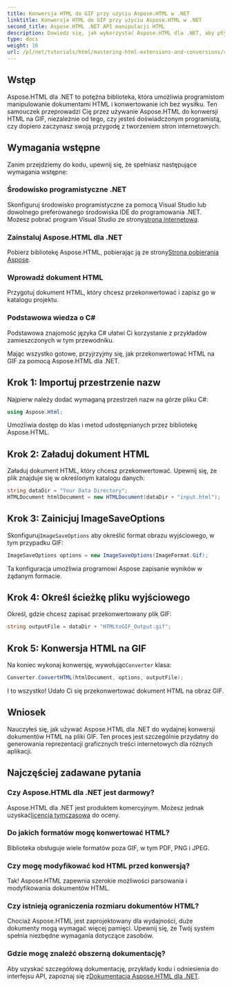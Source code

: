```yaml
---
title: Konwersja HTML do GIF przy użyciu Aspose.HTML w .NET
linktitle: Konwersja HTML do GIF przy użyciu Aspose.HTML w .NET
second_title: Aspose.HTML .NET API manipulacji HTML
description: Dowiedz się, jak wykorzystać Aspose.HTML dla .NET, aby płynnie konwertować dokumenty HTML na obrazy GIF. Ten kompleksowy przewodnik przeprowadzi Cię krok po kroku.
type: docs
weight: 16
url: /pl/net/tutorials/html/mastering-html-extensions-and-conversions/converting-html-to-gif/
---
```

## Wstęp

Aspose.HTML dla .NET to potężna biblioteka, która umożliwia programistom manipulowanie dokumentami HTML i konwertowanie ich bez wysiłku. Ten samouczek przeprowadzi Cię przez używanie Aspose.HTML do konwersji HTML na GIF, niezależnie od tego, czy jesteś doświadczonym programistą, czy dopiero zaczynasz swoją przygodę z tworzeniem stron internetowych.

## Wymagania wstępne

Zanim przejdziemy do kodu, upewnij się, że spełniasz następujące wymagania wstępne:

### Środowisko programistyczne .NET 

 Skonfiguruj środowisko programistyczne za pomocą Visual Studio lub dowolnego preferowanego środowiska IDE do programowania .NET. Możesz pobrać program Visual Studio ze strony[strona internetowa](https://visualstudio.microsoft.com/downloads/).

### Zainstaluj Aspose.HTML dla .NET

 Pobierz bibliotekę Aspose.HTML, pobierając ją ze strony[Strona pobierania Aspose](https://releases.aspose.com/html/net/).

### Wprowadź dokument HTML

Przygotuj dokument HTML, który chcesz przekonwertować i zapisz go w katalogu projektu.

### Podstawowa wiedza o C#

Podstawowa znajomość języka C# ułatwi Ci korzystanie z przykładów zamieszczonych w tym przewodniku.

Mając wszystko gotowe, przyjrzyjmy się, jak przekonwertować HTML na GIF za pomocą Aspose.HTML dla .NET.

## Krok 1: Importuj przestrzenie nazw

Najpierw należy dodać wymaganą przestrzeń nazw na górze pliku C#:

```csharp
using Aspose.Html;
```

Umożliwia dostęp do klas i metod udostępnianych przez bibliotekę Aspose.HTML.

## Krok 2: Załaduj dokument HTML

Załaduj dokument HTML, który chcesz przekonwertować. Upewnij się, że plik znajduje się w określonym katalogu danych:

```csharp
string dataDir = "Your Data Directory";
HTMLDocument htmlDocument = new HTMLDocument(dataDir + "input.html");
```

## Krok 3: Zainicjuj ImageSaveOptions

 Skonfiguruj`ImageSaveOptions` aby określić format obrazu wyjściowego, w tym przypadku GIF:

```csharp
ImageSaveOptions options = new ImageSaveOptions(ImageFormat.Gif);
```

Ta konfiguracja umożliwia programowi Aspose zapisanie wyników w żądanym formacie.

## Krok 4: Określ ścieżkę pliku wyjściowego

Określ, gdzie chcesz zapisać przekonwertowany plik GIF:

```csharp
string outputFile = dataDir + "HTMLtoGIF_Output.gif";
```

## Krok 5: Konwersja HTML na GIF

 Na koniec wykonaj konwersję, wywołując`Converter` klasa:

```csharp
Converter.ConvertHTML(htmlDocument, options, outputFile);
```

I to wszystko! Udało Ci się przekonwertować dokument HTML na obraz GIF.

## Wniosek

Nauczyłeś się, jak używać Aspose.HTML dla .NET do wydajnej konwersji dokumentów HTML na pliki GIF. Ten proces jest szczególnie przydatny do generowania reprezentacji graficznych treści internetowych dla różnych aplikacji.

## Najczęściej zadawane pytania

### Czy Aspose.HTML dla .NET jest darmowy?  
 Aspose.HTML dla .NET jest produktem komercyjnym. Możesz jednak uzyskać[licencja tymczasowa](https://purchase.conholdate.com/temporary-license/) do oceny.

### Do jakich formatów mogę konwertować HTML?  
Biblioteka obsługuje wiele formatów poza GIF, w tym PDF, PNG i JPEG.

### Czy mogę modyfikować kod HTML przed konwersją?  
Tak! Aspose.HTML zapewnia szerokie możliwości parsowania i modyfikowania dokumentów HTML.

### Czy istnieją ograniczenia rozmiaru dokumentów HTML?  
Chociaż Aspose.HTML jest zaprojektowany dla wydajności, duże dokumenty mogą wymagać więcej pamięci. Upewnij się, że Twój system spełnia niezbędne wymagania dotyczące zasobów.

### Gdzie mogę znaleźć obszerną dokumentację?  
 Aby uzyskać szczegółową dokumentację, przykłady kodu i odniesienia do interfejsu API, zapoznaj się z[Dokumentacja Aspose.HTML dla .NET](https://reference.aspose.com/html/net/).